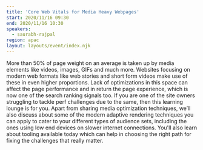 ```yaml
---
title: 'Core Web Vitals for Media Heavy Webpages'
start: 2020/11/16 09:30
end: 2020/11/16 10:30
speakers:
  - saurabh-rajpal
region: apac
layout: layouts/event/index.njk
---
```


More than 50% of page weight on an average is taken up by media elements like videos, images, GIFs and much more. Websites focusing on modern web formats like web stories and short form videos make use of these in even higher proportions. Lack of optimizations in this space can affect the page performance and in return the page experience, which is now one of the search ranking signals too. If you are one of the site owners struggling to tackle perf challenges due to the same, then this learning lounge is for you. Apart from sharing media optimization techniques, we’ll also discuss about some of the modern adaptive rendering techniques you can apply to cater to your different types of audience sets, including the ones using low end devices on slower internet connections. You'll also learn about tooling available today which can help in choosing the right path for fixing the challenges that really matter.

